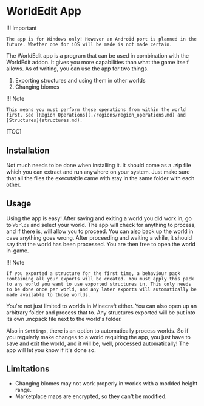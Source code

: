 # WorldEdit App

!!! Important

    The app is for Windows only! However an Android port is planned in the future. Whether one for iOS will be made is not made certain.

The WorldEdit app is a program that can be used in combination with the WorldEdit addon. It gives you more capabilities than what the game itself allows. As of writing, you can use the app for two things.

1. Exporting structures and using them in other worlds
2. Changing biomes

!!! Note

    This means you must perform these operations from within the world first. See [Region Operations](./regions/region_operations.md) and [Structures](structures.md).

[TOC]

## Installation

Not much needs to be done when installing it. It should come as a .zip file which you can extract and run anywhere on your system. Just make sure that all the files the executable came with stay in the same folder with each other.

## Usage

Using the app is easy! After saving and exiting a world you did work in, go to `Worlds` and select your world. The app will check for anything to process, and if there is, will allow you to proceed. You can also back up the world in case anything goes wrong. After proceeding and waiting a while, it should say that the world has been processed. You are then free to open the world in-game.

!!! Note

    If you exported a structure for the first time, a behaviour pack containing all your exports will be created. You must apply this pack to any world you want to use exported structures in. This only needs to be done once per world, and any later exports will automatically be made available to those worlds.

You're not just limited to worlds in Minecraft either. You can also open up an arbitrary folder and process that to. Any structures exported will be put into its own .mcpack file next to the world's folder.

Also in `Settings`, there is an option to automatically process worlds. So if you regularly make changes to a world requiring the app, you just have to save and exit the world, and it will be, well, processed automatically! The app will let you know if it's done so.

## Limitations

-   Changing biomes may not work properly in worlds with a modded height range.
-   Marketplace maps are encrypted, so they can't be modified.
